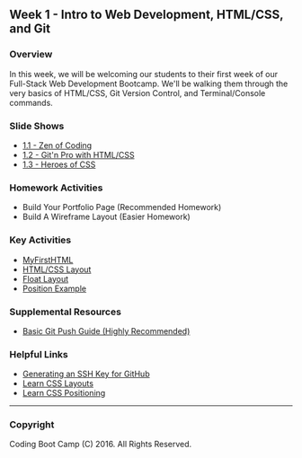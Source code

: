 ## Week 1 - Intro to Web Development, HTML/CSS, and Git

### Overview
In this week, we will be welcoming our students to their first week of our Full-Stack Web Development Bootcamp. We'll be walking them through the very basics of HTML/CSS, Git Version Control, and Terminal/Console commands.

### Slide Shows
* [1.1 - Zen of Coding](1-Class-Content/1.1/Slide-Shows)
* [1.2 - Git'n Pro with HTML/CSS](1-Class-Content/1.2/Slide-Shows)
* [1.3 - Heroes of CSS](1-Class-Content/1.3/Slide-Shows)

### Homework Activities
* Build Your Portfolio Page (Recommended Homework)
* Build A Wireframe Layout (Easier Homework) 

### Key Activities 
* [MyFirstHTML](1-Class-Content/1.1/Activities/2-MyFirstHTML)
* [HTML/CSS Layout](1-Class-Content/1.2/Activities/3-HTML_CSS_Layout)
* [Float Layout](1-Class-Content/1.3/Activities/3-FloatLayout-Activity)
* [Position Example](1-Class-Content/1.3/Activities/5-CSS_PositionedLayout)

### Supplemental Resources
* [Basic Git Push Guide (Highly Recommended)](1-Class-Content/1.2/Supplemental/GitHub-Help/)

### Helpful Links
* [Generating an SSH Key for GitHub](https://help.github.com/articles/generating-an-ssh-key/)
* [Learn CSS Layouts](http://learn.shayhowe.com/html-css/positioning-content/)
* [Learn CSS Positioning](http://learn.shayhowe.com/advanced-html-css/detailed-css-positioning/)

-------

### Copyright 
Coding Boot Camp (C) 2016. All Rights Reserved.
